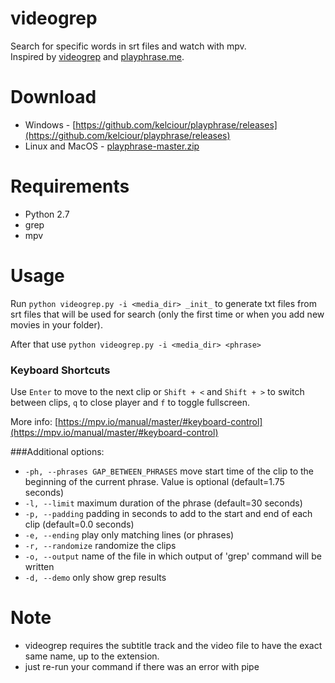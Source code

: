 # videogrep
Search for specific words in srt files and watch with mpv.  
Inspired by [videogrep](http://lav.io/2014/06/videogrep-automatic-supercuts-with-python/) and [playphrase.me](http://playphrase.me/).

# Download

* Windows - [https://github.com/kelciour/playphrase/releases](https://github.com/kelciour/playphrase/releases)
* Linux and MacOS - [playphrase-master.zip](https://github.com/kelciour/playphrase/archive/master.zip)  

# Requirements

* Python 2.7
* grep
* mpv

# Usage

Run ```python videogrep.py -i <media_dir> _init_``` to generate txt files from srt files that will be used for search (only the first time or when you add new movies in your folder).

After that use 
```python videogrep.py -i <media_dir> <phrase>```

### Keyboard Shortcuts 
Use ```Enter``` to move to the next clip or ```Shift + <``` and ```Shift + >``` to switch between clips, ```q``` to close player and ```f``` to toggle fullscreen.

More info: [https://mpv.io/manual/master/#keyboard-control](https://mpv.io/manual/master/#keyboard-control)

###Additional options:
* ```-ph, --phrases GAP_BETWEEN_PHRASES``` 
move start time of the clip to the beginning of the current phrase. Value is optional (default=1.75 seconds)
* ```-l, --limit``` 
maximum duration of the phrase (default=30 seconds)
* ```-p, --padding``` 
padding in seconds to add to the start and end of each clip (default=0.0 seconds)
* ```-e, --ending``` 
play only matching lines (or phrases)
* ```-r, --randomize``` 
randomize the clips
* ```-o, --output``` 
name of the file in which output of \'grep\' command will be written
* ```-d, --demo``` 
only show grep results

# Note

* videogrep requires the subtitle track and the video file to have the exact same name, up to the extension.
* just re-run your command if there was an error with pipe